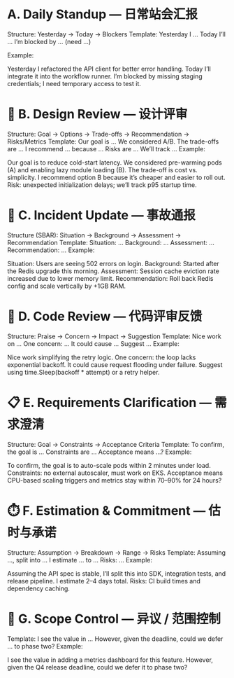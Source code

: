 # A. Daily Standup — 日常站会汇报

Structure: Yesterday → Today → Blockers
Template: Yesterday I … Today I’ll … I’m blocked by … (need …)

Example:

Yesterday I refactored the API client for better error handling.
Today I’ll integrate it into the workflow runner.
I’m blocked by missing staging credentials; I need temporary access to test it.

# 🧭 B. Design Review — 设计评审

Structure: Goal → Options → Trade-offs → Recommendation → Risks/Metrics
Template: Our goal is … We considered A/B. The trade-offs are … I recommend … because … Risks are … We’ll track …
Example:

Our goal is to reduce cold-start latency.
We considered pre-warming pods (A) and enabling lazy module loading (B).
The trade-off is cost vs. simplicity.
I recommend option B because it’s cheaper and easier to roll out.
Risk: unexpected initialization delays; we’ll track p95 startup time.

# 🚨 C. Incident Update — 事故通报

Structure (SBAR): Situation → Background → Assessment → Recommendation
Template: Situation: … Background: … Assessment: … Recommendation: …
Example:

Situation: Users are seeing 502 errors on login.
Background: Started after the Redis upgrade this morning.
Assessment: Session cache eviction rate increased due to lower memory limit.
Recommendation: Roll back Redis config and scale vertically by +1GB RAM.

# 💬 D. Code Review — 代码评审反馈

Structure: Praise → Concern → Impact → Suggestion
Template: Nice work on … One concern: … It could cause … Suggest …
Example:

Nice work simplifying the retry logic.
One concern: the loop lacks exponential backoff.
It could cause request flooding under failure.
Suggest using time.Sleep(backoff * attempt) or a retry helper.

# 📋 E. Requirements Clarification — 需求澄清

Structure: Goal → Constraints → Acceptance Criteria
Template: To confirm, the goal is … Constraints are … Acceptance means …?
Example:

To confirm, the goal is to auto-scale pods within 2 minutes under load.
Constraints: no external autoscaler, must work on EKS.
Acceptance means CPU-based scaling triggers and metrics stay within 70–90% for 24 hours?

# ⏱️ F. Estimation & Commitment — 估时与承诺

Structure: Assumption → Breakdown → Range → Risks
Template: Assuming …, split into … I estimate … to … Risks: …
Example:

Assuming the API spec is stable, I’ll split this into SDK, integration tests, and release pipeline.
I estimate 2–4 days total.
Risks: CI build times and dependency caching.

# 🚧 G. Scope Control — 异议 / 范围控制

Template: I see the value in … However, given the deadline, could we defer … to phase two?
Example:

I see the value in adding a metrics dashboard for this feature.
However, given the Q4 release deadline, could we defer it to phase two?
